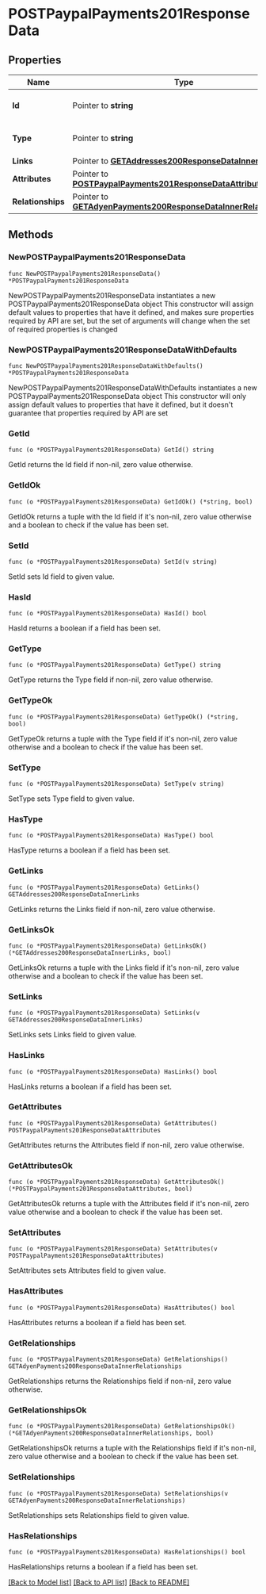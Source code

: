 # POSTPaypalPayments201ResponseData

## Properties

Name | Type | Description | Notes
------------ | ------------- | ------------- | -------------
**Id** | Pointer to **string** | The resource&#39;s id | [optional] 
**Type** | Pointer to **string** | The resource&#39;s type | [optional] 
**Links** | Pointer to [**GETAddresses200ResponseDataInnerLinks**](GETAddresses200ResponseDataInnerLinks.md) |  | [optional] 
**Attributes** | Pointer to [**POSTPaypalPayments201ResponseDataAttributes**](POSTPaypalPayments201ResponseDataAttributes.md) |  | [optional] 
**Relationships** | Pointer to [**GETAdyenPayments200ResponseDataInnerRelationships**](GETAdyenPayments200ResponseDataInnerRelationships.md) |  | [optional] 

## Methods

### NewPOSTPaypalPayments201ResponseData

`func NewPOSTPaypalPayments201ResponseData() *POSTPaypalPayments201ResponseData`

NewPOSTPaypalPayments201ResponseData instantiates a new POSTPaypalPayments201ResponseData object
This constructor will assign default values to properties that have it defined,
and makes sure properties required by API are set, but the set of arguments
will change when the set of required properties is changed

### NewPOSTPaypalPayments201ResponseDataWithDefaults

`func NewPOSTPaypalPayments201ResponseDataWithDefaults() *POSTPaypalPayments201ResponseData`

NewPOSTPaypalPayments201ResponseDataWithDefaults instantiates a new POSTPaypalPayments201ResponseData object
This constructor will only assign default values to properties that have it defined,
but it doesn't guarantee that properties required by API are set

### GetId

`func (o *POSTPaypalPayments201ResponseData) GetId() string`

GetId returns the Id field if non-nil, zero value otherwise.

### GetIdOk

`func (o *POSTPaypalPayments201ResponseData) GetIdOk() (*string, bool)`

GetIdOk returns a tuple with the Id field if it's non-nil, zero value otherwise
and a boolean to check if the value has been set.

### SetId

`func (o *POSTPaypalPayments201ResponseData) SetId(v string)`

SetId sets Id field to given value.

### HasId

`func (o *POSTPaypalPayments201ResponseData) HasId() bool`

HasId returns a boolean if a field has been set.

### GetType

`func (o *POSTPaypalPayments201ResponseData) GetType() string`

GetType returns the Type field if non-nil, zero value otherwise.

### GetTypeOk

`func (o *POSTPaypalPayments201ResponseData) GetTypeOk() (*string, bool)`

GetTypeOk returns a tuple with the Type field if it's non-nil, zero value otherwise
and a boolean to check if the value has been set.

### SetType

`func (o *POSTPaypalPayments201ResponseData) SetType(v string)`

SetType sets Type field to given value.

### HasType

`func (o *POSTPaypalPayments201ResponseData) HasType() bool`

HasType returns a boolean if a field has been set.

### GetLinks

`func (o *POSTPaypalPayments201ResponseData) GetLinks() GETAddresses200ResponseDataInnerLinks`

GetLinks returns the Links field if non-nil, zero value otherwise.

### GetLinksOk

`func (o *POSTPaypalPayments201ResponseData) GetLinksOk() (*GETAddresses200ResponseDataInnerLinks, bool)`

GetLinksOk returns a tuple with the Links field if it's non-nil, zero value otherwise
and a boolean to check if the value has been set.

### SetLinks

`func (o *POSTPaypalPayments201ResponseData) SetLinks(v GETAddresses200ResponseDataInnerLinks)`

SetLinks sets Links field to given value.

### HasLinks

`func (o *POSTPaypalPayments201ResponseData) HasLinks() bool`

HasLinks returns a boolean if a field has been set.

### GetAttributes

`func (o *POSTPaypalPayments201ResponseData) GetAttributes() POSTPaypalPayments201ResponseDataAttributes`

GetAttributes returns the Attributes field if non-nil, zero value otherwise.

### GetAttributesOk

`func (o *POSTPaypalPayments201ResponseData) GetAttributesOk() (*POSTPaypalPayments201ResponseDataAttributes, bool)`

GetAttributesOk returns a tuple with the Attributes field if it's non-nil, zero value otherwise
and a boolean to check if the value has been set.

### SetAttributes

`func (o *POSTPaypalPayments201ResponseData) SetAttributes(v POSTPaypalPayments201ResponseDataAttributes)`

SetAttributes sets Attributes field to given value.

### HasAttributes

`func (o *POSTPaypalPayments201ResponseData) HasAttributes() bool`

HasAttributes returns a boolean if a field has been set.

### GetRelationships

`func (o *POSTPaypalPayments201ResponseData) GetRelationships() GETAdyenPayments200ResponseDataInnerRelationships`

GetRelationships returns the Relationships field if non-nil, zero value otherwise.

### GetRelationshipsOk

`func (o *POSTPaypalPayments201ResponseData) GetRelationshipsOk() (*GETAdyenPayments200ResponseDataInnerRelationships, bool)`

GetRelationshipsOk returns a tuple with the Relationships field if it's non-nil, zero value otherwise
and a boolean to check if the value has been set.

### SetRelationships

`func (o *POSTPaypalPayments201ResponseData) SetRelationships(v GETAdyenPayments200ResponseDataInnerRelationships)`

SetRelationships sets Relationships field to given value.

### HasRelationships

`func (o *POSTPaypalPayments201ResponseData) HasRelationships() bool`

HasRelationships returns a boolean if a field has been set.


[[Back to Model list]](../README.md#documentation-for-models) [[Back to API list]](../README.md#documentation-for-api-endpoints) [[Back to README]](../README.md)


